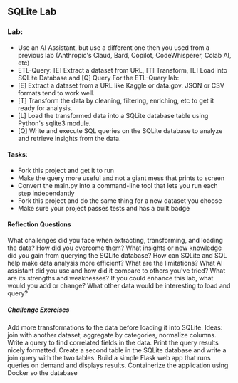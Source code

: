 ## SQLite Lab

### Lab:

* Use an AI Assistant, but use a different one then you used from a previous lab (Anthropic's Claud, Bard, Copilot, CodeWhisperer, Colab AI, etc)
* ETL-Query:  [E] Extract a dataset from URL, [T] Transform, [L] Load into SQLite Database and [Q] Query
For the ETL-Query lab:
* [E] Extract a dataset from a URL like Kaggle or data.gov. JSON or CSV formats tend to work well.
* [T] Transform the data by cleaning, filtering, enriching, etc to get it ready for analysis.
* [L] Load the transformed data into a SQLite database table using Python's sqlite3 module.
* [Q] Write and execute SQL queries on the SQLite database to analyze and retrieve insights from the data.

#### Tasks:

* Fork this project and get it to run
* Make the query more useful and not a giant mess that prints to screen
* Convert the main.py into a command-line tool that lets you run each step independantly
* Fork this project and do the same thing for a new dataset you choose
* Make sure your project passes tests and has a built badge

#### Reflection Questions

What challenges did you face when extracting, transforming, and loading the data? How did you overcome them?
What insights or new knowledge did you gain from querying the SQLite database?
How can SQLite and SQL help make data analysis more efficient? What are the limitations?
What AI assistant did you use and how did it compare to others you've tried? What are its strengths and weaknesses?
If you could enhance this lab, what would you add or change? What other data would be interesting to load and query?

##### Challenge Exercises

Add more transformations to the data before loading it into SQLite. Ideas: join with another dataset, aggregate by categories, normalize columns.
Write a query to find correlated fields in the data. Print the query results nicely formatted.
Create a second table in the SQLite database and write a join query with the two tables.
Build a simple Flask web app that runs queries on demand and displays results.
Containerize the application using Docker so the database


